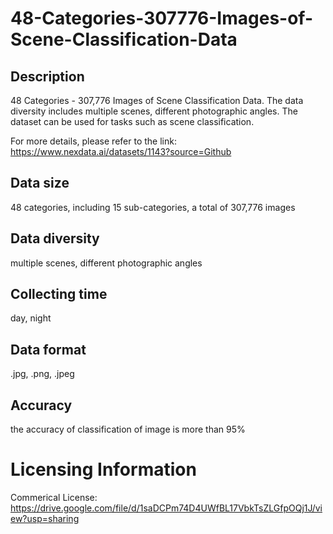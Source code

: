 # 48-Categories-307776-Images-of-Scene-Classification-Data


## Description
48 Categories - 307,776 Images of Scene Classification Data. The data diversity includes multiple scenes, different photographic angles. The dataset can be used for tasks such as scene classification.

For more details, please refer to the link: https://www.nexdata.ai/datasets/1143?source=Github


## Data size
48 categories, including 15 sub-categories, a total of 307,776 images

## Data diversity
multiple scenes, different photographic angles

## Collecting time
day, night

## Data format
.jpg, .png, .jpeg

## Accuracy
the accuracy of classification of image is more than 95%

# Licensing Information
Commerical License: https://drive.google.com/file/d/1saDCPm74D4UWfBL17VbkTsZLGfpOQj1J/view?usp=sharing
